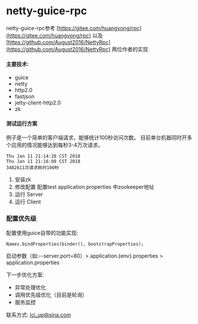 # netty-guice-rpc
netty-guice-rpc参考 [https://gitee.com/huangyong/rpc](https://gitee.com/huangyong/rpc)
以及 [https://github.com/August2016/NettyRpc](https://github.com/August2016/NettyRpc)
两位作者的实现

#### 主要技术:

- guice
- netty
- http2.0
- fastjson
- jetty-client-http2.0
- zk

#### 测试运行方案

例子是一个简单的客户端请求，能够统计100秒访问次数。
目前单台机器同时开多个应用的情况能够达到每秒3-4万次请求。

```
Thu Jan 11 21:14:28 CST 2018
Thu Jan 11 21:16:08 CST 2018
3482611次请求耗时100秒
```

1. 安装zk
2. 修改配置
配置test application.properties 中zookeeper地址
3. 运行 Server
4. 运行 Client

### 配置优先级
配置使用guice自带的功能实现:
```
Names.bindProperties(binder(), bootstrapProperties);
```

启动参数（如:--server.port=80）> application.{env}.properties > application.properties

下一步优化方案:

- 异常处理优化
- 调用优先级优化（目前是轮询）
- 服务监控

联系方式: lcj_up@sina.com

